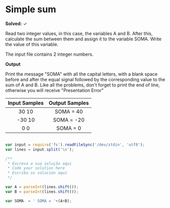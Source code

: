 # Simple sum

**Solved:** ✓

<p> Read two integer values, in this case, the variables A and B. After this, calculate the sum between them and assign it to the variable SOMA. Write the value of this variable.</p>

<!-- Leia dois valores dos números , neste caso , a variável A e B . depois disto , calcule a soma entre them e assign it para a variável soma .
escreva o valor desta variavél .


<strong> Input </strong>

<!-- Entrada -->

<p> The input file contains 2 integer numbers.</p>

<!-- A entrada do arquivo contém 2 números inteiros -->

<strong> Output </strong>

<!-- Saida -->

<p> Print the message "SOMA" with all the capital letters, with a blank space before and after the equal signal followed by the corresponding value to the sum of A and B. Like all the problems, don't forget to print the end of line, otherwise you will receive "Presentation Error" </p>

<!-- Imprima a mensagem "SOMA" com toda o capital das letras com um espaço em branco antes e depois o sinal de igual seguindo o correspondende para o valor a soma de A e B . Like todo o problema, não esqueça para imprimir a fim da linha , otherwise voce vai receber "Apresentação de erro" -->


| Input Samples |  Output Samples |
|:--:|:--:|
|30 10 | SOMA = 40 |
|-30 10 | SOMA = -20 |
|0 0 | SOMA = 0 |

```javascript 

var input = require('fs').readFileSync('/dev/stdin', 'utf8');
var lines = input.split('\n');

/**
 * Escreva a sua solução aqui
 * Code your solution here
 * Escriba su solución aquí
 */

var A = parseInt(lines.shift());
var B = parseInt(lines.shift());

var SOMA  = ' SOMA = '+(A+B); 


```

